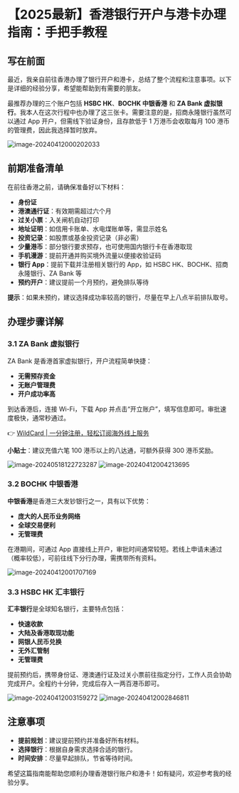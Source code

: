 # 【2025最新】香港银行开户与港卡办理指南：手把手教程

## 写在前面

最近，我亲自前往香港办理了银行开户和港卡，总结了整个流程和注意事项。以下是详细的经验分享，希望能帮助到有需要的朋友。

最推荐办理的三个账户包括 **HSBC HK**、**BOCHK 中银香港** 和 **ZA Bank 虚拟银行**。我本人在这次行程中也办理了这三张卡。需要注意的是，招商永隆银行虽然可以通过 App 开户，但需线下验证身份，且存款低于 1 万港币会收取每月 100 港币的管理费，因此我选择暂时放弃。

![image-20240412000202033](https://bbtdd.com/img/712547747952.webp)

## 前期准备清单

在前往香港之前，请确保准备好以下材料：

- **身份证**
- **港澳通行证**：有效期需超过六个月
- **过关小票**：入关闸机自动打印
- **地址证明**：如信用卡账单、水电煤账单等，需显示姓名
- **投资记录**：如股票或基金投资记录（非必需）
- **少量港币**：部分银行要求预存，也可使用国内银行卡在香港取现
- **手机漫游**：提前开通并购买境外流量以便接收验证码
- **银行 App**：提前下载并注册相关银行的 App，如 HSBC HK、BOCHK、招商永隆银行、ZA Bank 等
- **预约开户**：建议提前一个月预约，避免排队等待

**提示**：如果未预约，建议选择成功率较高的银行，尽量在早上八点半前排队取号。

## 办理步骤详解

### 3.1 ZA Bank 虚拟银行

ZA Bank 是香港首家虚拟银行，开户流程简单快捷：

- **无需预存资金**
- **无账户管理费**
- **开户成功率高**

到达香港后，连接 Wi-Fi，下载 App 并点击“开立账户”，填写信息即可。审批速度极快，通常秒通过。

👉 [WildCard | 一分钟注册，轻松订阅海外线上服务](https://bbtdd.com/WildCard)

**小贴士**：建议充值六笔 100 港币以上的八达通，可额外获得 300 港币奖励。

![image-20240518122723287](https://bbtdd.com/img/783235566.webp)
![image-20240412004213695](https://bbtdd.com/img/46753746042008.webp)

### 3.2 BOCHK 中银香港

**中银香港**是香港三大发钞银行之一，具有以下优势：

- **庞大的人民币业务网络**
- **全球交易便利**
- **无管理费**

在港期间，可通过 App 直接线上开户，审批时间通常较短。若线上申请未通过（概率较低），可前往线下分行办理，需携带所有资料。

![image-20240412001707169](https://bbtdd.com/img/9146181170.webp)

### 3.3 HSBC HK 汇丰银行

**汇丰银行**是全球知名银行，主要特点包括：

- **快速收款**
- **大陆及香港取现功能**
- **网银人民币兑换**
- **无外汇管制**
- **无管理费**

提前预约后，携带身份证、港澳通行证及过关小票前往指定分行，工作人员会协助完成开户。全程约十分钟，完成后存入一两百港币即可。

![image-20240412003159272](https://bbtdd.com/img/2270658771.webp)
![image-20240412002846811](https://bbtdd.com/img/035716819.webp)

## 注意事项

- **提前规划**：建议提前预约并准备好所有材料。
- **选择银行**：根据自身需求选择合适的银行。
- **时间安排**：尽量早起排队，节省等待时间。

希望这篇指南能帮助您顺利办理香港银行账户和港卡！如有疑问，欢迎参考我的经验分享。